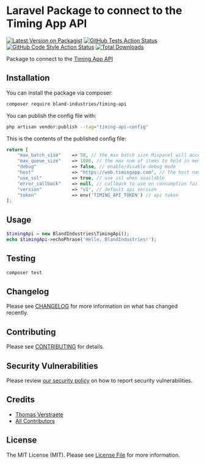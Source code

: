 # Laravel Package to connect to the Timing App API

[![Latest Version on Packagist](https://img.shields.io/packagist/v/bland-industries/timing-api.svg?style=flat-square)](https://packagist.org/packages/bland-industries/timing-api)
[![GitHub Tests Action Status](https://img.shields.io/github/actions/workflow/status/bland-industries/timing-api/run-tests.yml?branch=main&label=tests&style=flat-square)](https://github.com/bland-industries/timing-api/actions?query=workflow%3Arun-tests+branch%3Amain)
[![GitHub Code Style Action Status](https://img.shields.io/github/actions/workflow/status/bland-industries/timing-api/fix-php-code-style-issues.yml?branch=main&label=code%20style&style=flat-square)](https://github.com/bland-industries/timing-api/actions?query=workflow%3A"Fix+PHP+code+style+issues"+branch%3Amain)
[![Total Downloads](https://img.shields.io/packagist/dt/bland-industries/timing-api.svg?style=flat-square)](https://packagist.org/packages/bland-industries/timing-api)

Package to connect to the [Timing App API](https://web.timingapp.com/docs/)


## Installation

You can install the package via composer:

```bash
composer require bland-industries/timing-api
```

You can publish the config file with:

```bash
php artisan vendor:publish --tag="timing-api-config"
```

This is the contents of the published config file:

```php
return [
    "max_batch_size"    => 50, // the max batch size Mixpanel will accept is 50,
    "max_queue_size"    => 1000, // the max num of items to hold in memory before flushing
    "debug"             => false, // enable/disable debug mode
    "host"              => "https://web.timingapp.com", // the host name for api calls
    "use_ssl"           => true, // use ssl when available
    "error_callback"    => null, // callback to use on consumption failures
    "version"           => "v1", // default api version
    "token"             => env('TIMING_API_TOKEN') // api token
];
```

## Usage

```php
$timingApi = new BlandIndustries\TimingApi();
echo $timingApi->echoPhrase('Hello, BlandIndustries!');
```

## Testing

```bash
composer test
```

## Changelog

Please see [CHANGELOG](CHANGELOG.md) for more information on what has changed recently.

## Contributing

Please see [CONTRIBUTING](CONTRIBUTING.md) for details.

## Security Vulnerabilities

Please review [our security policy](../../security/policy) on how to report security vulnerabilities.

## Credits

- [Thomas Verstraete](https://github.com/)
- [All Contributors](../../contributors)

## License

The MIT License (MIT). Please see [License File](LICENSE.md) for more information.
